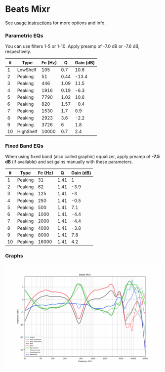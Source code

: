 # Beats Mixr
See [usage instructions](https://github.com/jaakkopasanen/AutoEq#usage) for more options and info.

### Parametric EQs
You can use filters 1-5 or 1-10. Apply preamp of -7.0 dB or -7.6 dB, respectively.

|   # | Type      |   Fc (Hz) |    Q |   Gain (dB) |
|-----|-----------|-----------|------|-------------|
|   1 | LowShelf  |       105 | 0.7  |        10.6 |
|   2 | Peaking   |        51 | 0.44 |       -13.4 |
|   3 | Peaking   |       446 | 1.09 |        11.5 |
|   4 | Peaking   |      1916 | 0.19 |        -6.3 |
|   5 | Peaking   |      7790 | 1.02 |        10.6 |
|   6 | Peaking   |       820 | 1.57 |        -0.4 |
|   7 | Peaking   |      1530 | 1.7  |         0.9 |
|   8 | Peaking   |      2923 | 3.6  |        -2.2 |
|   9 | Peaking   |      3726 | 6    |         1.8 |
|  10 | HighShelf |     10000 | 0.7  |         2.4 |

### Fixed Band EQs
When using fixed band (also called graphic) equalizer, apply preamp of **-7.5 dB** (if available) and set gains manually with these parameters.

|   # | Type    |   Fc (Hz) |    Q |   Gain (dB) |
|-----|---------|-----------|------|-------------|
|   1 | Peaking |        31 | 1.41 |         1   |
|   2 | Peaking |        62 | 1.41 |        -3.9 |
|   3 | Peaking |       125 | 1.41 |        -3   |
|   4 | Peaking |       250 | 1.41 |        -0.5 |
|   5 | Peaking |       500 | 1.41 |         7.1 |
|   6 | Peaking |      1000 | 1.41 |        -4.4 |
|   7 | Peaking |      2000 | 1.41 |        -4.4 |
|   8 | Peaking |      4000 | 1.41 |        -3.8 |
|   9 | Peaking |      8000 | 1.41 |         7.8 |
|  10 | Peaking |     16000 | 1.41 |         4.2 |

### Graphs
![](./Beats%20Mixr.png)
